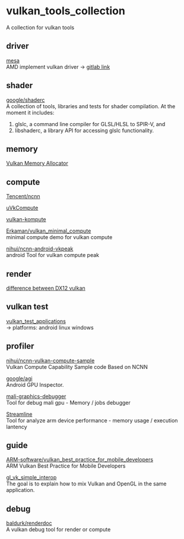 # vulkan_tools_collection
A collection for vulkan tools

## driver
[mesa](https://gitlab.freedesktop.org/mesa/mesa)<br>
AMD implement vulkan driver -> [gitlab link](https://gitlab.freedesktop.org/mesa/mesa/-/tree/master/src/amd/vulkan)

## shader
[google/shaderc](https://github.com/google/shaderc)<br>
A collection of tools, libraries and tests for shader compilation. At the moment it includes:
1. glslc, a command line compiler for GLSL/HLSL to SPIR-V, and
2. libshaderc, a library API for accessing glslc functionality.

[]()

## memory

[Vulkan Memory Allocator](https://github.com/GPUOpen-LibrariesAndSDKs/VulkanMemoryAllocator)



## compute
[Tencent/ncnn](https://github.com/Tencent/ncnn)

[uVkCompute](https://github.com/google/uVkCompute)

[vulkan-kompute](https://github.com/EthicalML/vulkan-kompute)

[Erkaman/vulkan_minimal_compute](https://github.com/Erkaman/vulkan_minimal_compute)<br>
minimal compute demo for vulkan compute

[nihui/ncnn-android-vkpeak](https://github.com/nihui/ncnn-android-vkpeak.git)<br>
android Tool for vulkan compute peak

## render

[difference between DX12 vulkan](https://gpuopen.com/performance/)

## vulkan test
[vulkan_test_applications](https://github.com/google/vulkan_test_applications)<br>
  -> platforms: android linux windows

## profiler
[nihui/ncnn-vulkan-compute-sample](https://github.com/nihui/ncnn-vulkan-compute-sample)<br>
Vulkan Compute Capability Sample code Based on NCNN

[google/agi](https://github.com/google/agi)<br>
Android GPU Inspector.

[mali-graphics-debugger](https://developer.arm.com/documentation/dui0482/w/live-view-and-timeline-view/mali-graphics-debugger--mgd--mode-in-live-view?lang=en)<br>
Tool for debug mali gpu - Memory / jobs debugger

[Streamline](https://developer.arm.com/tools-and-software/graphics-and-gaming/arm-mobile-studio/components/streamline-performance-analyzer)<br>
Tool for analyze arm device performance - memory usage / execution lantency

## guide

[ARM-software/vulkan_best_practice_for_mobile_developers](https://github.com/ARM-software/vulkan_best_practice_for_mobile_developers)<br>
ARM Vulkan Best Practice for Mobile Developers

[gl_vk_simple_interop](https://github.com/nvpro-samples/gl_vk_simple_interop)<br>
The goal is to explain how to mix Vulkan and OpenGL in the same application.

## debug
[baldurk/renderdoc](https://github.com/baldurk/renderdoc)<br>
A vulkan debug tool for render or compute
